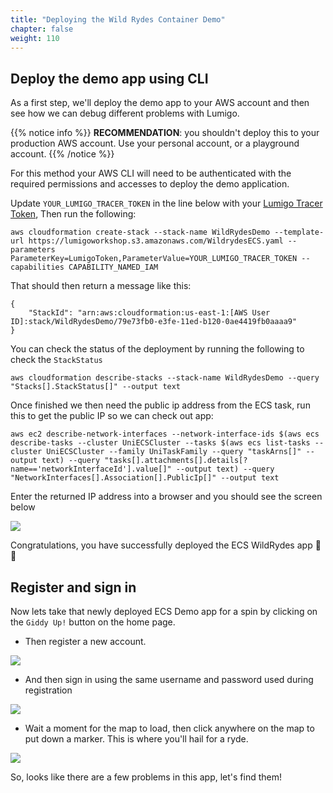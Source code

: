 ```yaml
---
title: "Deploying the Wild Rydes Container Demo"
chapter: false
weight: 110
---
```


## Deploy the demo app using CLI

As a first step, we'll deploy the demo app to your AWS account and then see how we can debug different problems with Lumigo.

{{% notice info %}}
**RECOMMENDATION**: you shouldn't deploy this to your production AWS account. Use your personal account, or a playground account.
{{% /notice %}}

For this method your AWS CLI will need to be authenticated with the required permissions and accesses to deploy the demo application. 

Update `YOUR_LUMIGO_TRACER_TOKEN` in the line below with your [Lumigo Tracer Token](https://docs.lumigo.io/docs/lumigo-tokens), Then run the following:

```
aws cloudformation create-stack --stack-name WildRydesDemo --template-url https://lumigoworkshop.s3.amazonaws.com/WildrydesECS.yaml --parameters ParameterKey=LumigoToken,ParameterValue=YOUR_LUMIGO_TRACER_TOKEN --capabilities CAPABILITY_NAMED_IAM
```

That should then return a message like this: 

```
{
    "StackId": "arn:aws:cloudformation:us-east-1:[AWS User ID]:stack/WildRydesDemo/79e73fb0-e3fe-11ed-b120-0ae4419fb0aaaa9"   
}
```

You can check the status of the deployment by running the following to check the `StackStatus`
```
aws cloudformation describe-stacks --stack-name WildRydesDemo --query "Stacks[].StackStatus[]" --output text
```

Once finished we then need the public ip address from the ECS task, run this to get the public IP so we can check out app:  

```
aws ec2 describe-network-interfaces --network-interface-ids $(aws ecs describe-tasks --cluster UniECSCluster --tasks $(aws ecs list-tasks --cluster UniECSCluster --family UniTaskFamily --query "taskArns[]" --output text) --query "tasks[].attachments[].details[?name=='networkInterfaceId'].value[]" --output text) --query "NetworkInterfaces[].Association[].PublicIp[]" --output text
```

Enter the returned IP address into a browser and you should see the screen below

![](/images/mod01-002.png)

Congratulations, you have successfully deployed the ECS WildRydes app 🎉🎉

## Register and sign in

Now lets take that newly deployed ECS Demo app for a spin by clicking on the `Giddy Up!` button on the home page. 

* Then register a new account.

![](/images/mod22-001.png)

* And then sign in using the same username and password used during registration 

![](/images/mod22-002.png)

* Wait a moment for the map to load, then click anywhere on the map to put down a marker. This is where you'll hail for a ryde.

![](/images/mod22-003.png)

So, looks like there are a few problems in this app, let's find them!





